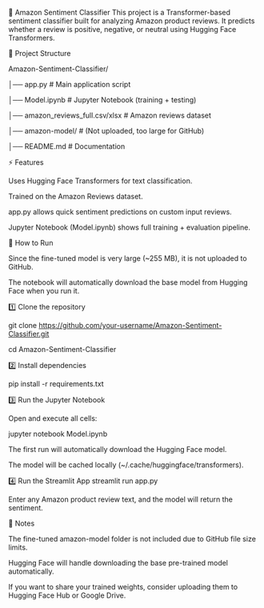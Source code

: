 🛒 Amazon Sentiment Classifier
This project is a Transformer-based sentiment classifier built for analyzing Amazon product reviews. It predicts whether a review is positive, negative, or neutral using Hugging Face Transformers.

📂 Project Structure

Amazon-Sentiment-Classifier/

│── app.py                        # Main application script

│── Model.ipynb                   # Jupyter Notebook (training + testing)

│── amazon_reviews_full.csv/xlsx  # Amazon reviews dataset

│── amazon-model/                 # (Not uploaded, too large for GitHub)

│── README.md                     # Documentation


⚡ Features

Uses Hugging Face Transformers for text classification.

Trained on the Amazon Reviews dataset.

app.py allows quick sentiment predictions on custom input reviews.

Jupyter Notebook (Model.ipynb) shows full training + evaluation pipeline.


🚀 How to Run

Since the fine-tuned model is very large (~255 MB), it is not uploaded to GitHub.

The notebook will automatically download the base model from Hugging Face when you run it.

1️⃣ Clone the repository

git clone https://github.com/your-username/Amazon-Sentiment-Classifier.git

cd Amazon-Sentiment-Classifier

2️⃣ Install dependencies

pip install -r requirements.txt

3️⃣ Run the Jupyter Notebook

Open and execute all cells:

jupyter notebook Model.ipynb

The first run will automatically download the Hugging Face model.

The model will be cached locally (~/.cache/huggingface/transformers).

4️⃣ Run the Streamlit App
streamlit run app.py

Enter any Amazon product review text, and the model will return the sentiment.

📌 Notes

The fine-tuned amazon-model folder is not included due to GitHub file size limits.

Hugging Face will handle downloading the base pre-trained model automatically.

If you want to share your trained weights, consider uploading them to Hugging Face Hub or Google Drive.
